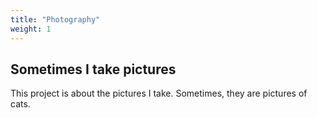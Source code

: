 ```yaml
---
title: "Photography"
weight: 1
---
```


## Sometimes I take pictures

This project is about the pictures I take. Sometimes, they are pictures of cats.
